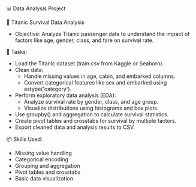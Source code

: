 📊 Data Analysis Project

🚢 Titanic Survival Data Analysis
- Objective: Analyze Titanic passenger data to understand the impact of factors like age, gender, class, and fare on survival rate.

🔧 Tasks:
- Load the Titanic dataset (train.csv from Kaggle or Seaborn).
- Clean data:
    - Handle missing values in age, cabin, and embarked columns.
    - Convert categorical features like sex and embarked using astype('category').
- Perform exploratory data analysis (EDA):
    - Analyze survival rate by gender, class, and age group.
    - Visualize distributions using histograms and box plots.
- Use groupby() and aggregation to calculate survival statistics.
- Create pivot tables and crosstabs for survival by multiple factors.
- Export cleaned data and analysis results to CSV.

📦 Skills Used:
- Missing value handling
- Categorical encoding
- Grouping and aggregation
- Pivot tables and crosstabs
- Basic data visualization

